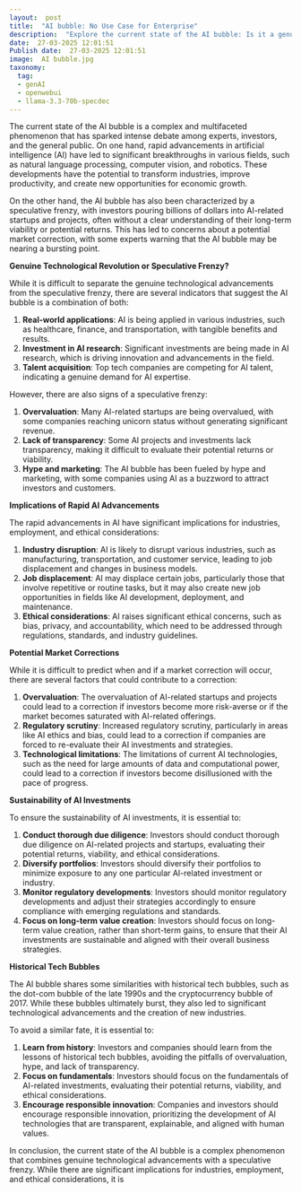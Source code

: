 ```yaml
---
layout:  post
title:  "AI bubble: No Use Case for Enterprise"
description:  "Explore the current state of the AI bubble: Is it a genuine technological revolution or a speculative frenzy? Analyze the implications of rapid AI advancements on industries, employment, and ethical considerations. Discuss potential market corrections and the sustainability of AI investments in light of historical tech bubbles "
date:  27-03-2025 12:01:51
Publish date:  27-03-2025 12:01:51
image:  AI bubble.jpg
taxonomy:
  tag:
  - genAI
  - openwebui
  - llama-3.3-70b-specdec
---
```

The current state of the AI bubble is a complex and multifaceted phenomenon that has sparked intense debate among experts, investors, and the general public. On one hand, rapid advancements in artificial intelligence (AI) have led to significant breakthroughs in various fields, such as natural language processing, computer vision, and robotics. These developments have the potential to transform industries, improve productivity, and create new opportunities for economic growth.

On the other hand, the AI bubble has also been characterized by a speculative frenzy, with investors pouring billions of dollars into AI-related startups and projects, often without a clear understanding of their long-term viability or potential returns. This has led to concerns about a potential market correction, with some experts warning that the AI bubble may be nearing a bursting point.

**Genuine Technological Revolution or Speculative Frenzy?**

While it is difficult to separate the genuine technological advancements from the speculative frenzy, there are several indicators that suggest the AI bubble is a combination of both:

1. **Real-world applications**: AI is being applied in various industries, such as healthcare, finance, and transportation, with tangible benefits and results.
2. **Investment in AI research**: Significant investments are being made in AI research, which is driving innovation and advancements in the field.
3. **Talent acquisition**: Top tech companies are competing for AI talent, indicating a genuine demand for AI expertise.

However, there are also signs of a speculative frenzy:

1. **Overvaluation**: Many AI-related startups are being overvalued, with some companies reaching unicorn status without generating significant revenue.
2. **Lack of transparency**: Some AI projects and investments lack transparency, making it difficult to evaluate their potential returns or viability.
3. **Hype and marketing**: The AI bubble has been fueled by hype and marketing, with some companies using AI as a buzzword to attract investors and customers.

**Implications of Rapid AI Advancements**

The rapid advancements in AI have significant implications for industries, employment, and ethical considerations:

1. **Industry disruption**: AI is likely to disrupt various industries, such as manufacturing, transportation, and customer service, leading to job displacement and changes in business models.
2. **Job displacement**: AI may displace certain jobs, particularly those that involve repetitive or routine tasks, but it may also create new job opportunities in fields like AI development, deployment, and maintenance.
3. **Ethical considerations**: AI raises significant ethical concerns, such as bias, privacy, and accountability, which need to be addressed through regulations, standards, and industry guidelines.

**Potential Market Corrections**

While it is difficult to predict when and if a market correction will occur, there are several factors that could contribute to a correction:

1. **Overvaluation**: The overvaluation of AI-related startups and projects could lead to a correction if investors become more risk-averse or if the market becomes saturated with AI-related offerings.
2. **Regulatory scrutiny**: Increased regulatory scrutiny, particularly in areas like AI ethics and bias, could lead to a correction if companies are forced to re-evaluate their AI investments and strategies.
3. **Technological limitations**: The limitations of current AI technologies, such as the need for large amounts of data and computational power, could lead to a correction if investors become disillusioned with the pace of progress.

**Sustainability of AI Investments**

To ensure the sustainability of AI investments, it is essential to:

1. **Conduct thorough due diligence**: Investors should conduct thorough due diligence on AI-related projects and startups, evaluating their potential returns, viability, and ethical considerations.
2. **Diversify portfolios**: Investors should diversify their portfolios to minimize exposure to any one particular AI-related investment or industry.
3. **Monitor regulatory developments**: Investors should monitor regulatory developments and adjust their strategies accordingly to ensure compliance with emerging regulations and standards.
4. **Focus on long-term value creation**: Investors should focus on long-term value creation, rather than short-term gains, to ensure that their AI investments are sustainable and aligned with their overall business strategies.

**Historical Tech Bubbles**

The AI bubble shares some similarities with historical tech bubbles, such as the dot-com bubble of the late 1990s and the cryptocurrency bubble of 2017. While these bubbles ultimately burst, they also led to significant technological advancements and the creation of new industries.

To avoid a similar fate, it is essential to:

1. **Learn from history**: Investors and companies should learn from the lessons of historical tech bubbles, avoiding the pitfalls of overvaluation, hype, and lack of transparency.
2. **Focus on fundamentals**: Investors should focus on the fundamentals of AI-related investments, evaluating their potential returns, viability, and ethical considerations.
3. **Encourage responsible innovation**: Companies and investors should encourage responsible innovation, prioritizing the development of AI technologies that are transparent, explainable, and aligned with human values.

In conclusion, the current state of the AI bubble is a complex phenomenon that combines genuine technological advancements with a speculative frenzy. While there are significant implications for industries, employment, and ethical considerations, it is